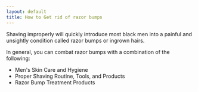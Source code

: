 ```yaml
---
layout: default
title: How to Get rid of razor bumps
---
```


Shaving improperly will quickly introduce most black men into a painful and unsightly condition called razor bumps or ingrown hairs.

In general, you can combat razor bumps with a combination of the following:

- Men's Skin Care and Hygiene
- Proper Shaving Routine, Tools, and Products
- Razor Bump Treatment Products
